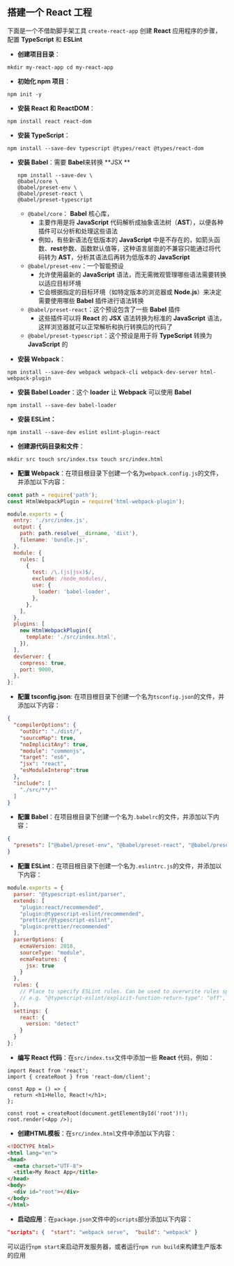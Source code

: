 ## 搭建一个 React 工程

下面是一个不借助脚手架工具 `create-react-app` 创建 **React** 应用程序的步骤，配置 **TypeScript** 和 **ESLint**

- **创建项目目录**：

```shell
mkdir my-react-app cd my-react-app 
```

- **初始化 npm 项目**：

```shell
npm init -y 
```

- **安装 React 和 ReactDOM**：

```shell
npm install react react-dom 
```

- **安装 TypeScript**：

```shell
npm install --save-dev typescript @types/react @types/react-dom
```

- **安装 Babel**：需要 **Babel**来转换 **JSX **

  ```shell
  npm install --save-dev \
  @babel/core \
  @babel/preset-env \
  @babel/preset-react \
  @babel/preset-typescript
  ```

  - `@babel/core`： **Babel** 核心库，
    - 主要作用是将 **JavaScript** 代码解析成抽象语法树（**AST**），以便各种插件可以分析和处理这些语法
    - 例如，有些新语法在低版本的 **JavaScript** 中是不存在的，如箭头函数、**rest**参数、函数默认值等，这种语言层面的不兼容只能通过将代码转为 **AST**，分析其语法后再转为低版本的 **JavaScript**
  - `@babel/preset-env`：一个智能预设
    - 允许使用最新的 **JavaScript** 语法，而无需微观管理哪些语法需要转换以适应目标环境
    - 它会根据指定的目标环境（如特定版本的浏览器或 **Node.js**）来决定需要使用哪些 **Babel** 插件进行语法转换
  - `@babel/preset-react`：这个预设包含了一些 **Babel** 插件
    - 这些插件可以将 **React** 的 **JSX** 语法转换为标准的 **JavaScript** 语法，这样浏览器就可以正常解析和执行转换后的代码了
  - `@babel/preset-typescript`：这个预设是用于将 **TypeScript** 转换为 **JavaScript** 的

- **安装 Webpack**：

```shell
npm install --save-dev webpack webpack-cli webpack-dev-server html-webpack-plugin 
```

- **安装 Babel Loader**：这个 **loader** 让 **Webpack** 可以使用 **Babel**

```shell
npm install --save-dev babel-loader 
```

- **安装 ESLint：**

```shell
npm install --save-dev eslint eslint-plugin-react 
```

- **创建源代码目录和文件**：

```shell
mkdir src touch src/index.tsx touch src/index.html 
```

- **配置 Webpack**：在项目根目录下创建一个名为`webpack.config.js`的文件，并添加以下内容：

```javascript
const path = require('path');
const HtmlWebpackPlugin = require('html-webpack-plugin');

module.exports = {
  entry: './src/index.js',
  output: {
    path: path.resolve(__dirname, 'dist'),
    filename: 'bundle.js',
  },
  module: {
    rules: [
      {
        test: /\.(js|jsx)$/,
        exclude: /node_modules/,
        use: {
          loader: 'babel-loader',
        },
      },
    ],
  },
  plugins: [
    new HtmlWebpackPlugin({
      template: './src/index.html',
    }),
  ],
  devServer: {
    compress: true,
    port: 9000,
  },
};

```

- **配置 tsconfig.json**: 在项目根目录下创建一个名为`tsconfig.json`的文件，并添加以下内容：

```json
{
  "compilerOptions": {
    "outDir": "./dist/",
    "sourceMap": true,
    "noImplicitAny": true,
    "module": "commonjs",
    "target": "es6",
    "jsx": "react",
    "esModuleInterop":true
  },
  "include": [
    "./src/**/*"
  ]
}

```

- **配置 Babel**：在项目根目录下创建一个名为`.babelrc`的文件，并添加以下内容：

```json
{
  "presets": ["@babel/preset-env", "@babel/preset-react", "@babel/preset-typescript"]
}

```

- **配置 ESLint**：在项目根目录下创建一个名为`.eslintrc.js`的文件，并添加以下内容：

```javascript
module.exports = {
  parser: "@typescript-eslint/parser",
  extends: [
    "plugin:react/recommended",
    "plugin:@typescript-eslint/recommended",
    "prettier/@typescript-eslint",
    "plugin:prettier/recommended"
  ],
  parserOptions: {
    ecmaVersion: 2018,
    sourceType: "module",
    ecmaFeatures: {
      jsx: true
    }
  },
  rules: {
    // Place to specify ESLint rules. Can be used to overwrite rules specified from the extended configs
    // e.g. "@typescript-eslint/explicit-function-return-type": "off",
  },
  settings: {
    react: {
      version: "detect"
    }
  }
};
```

- **编写 React 代码**：在`src/index.tsx`文件中添加一些 **React** 代码，例如：

```tsx
import React from 'react';
import { createRoot } from 'react-dom/client';

const App = () => {
  return <h1>Hello, React!</h1>;
};

const root = createRoot(document.getElementById('root')!);
root.render(<App />);

```

- **创建HTML模板**：在`src/index.html`文件中添加以下内容：

```html
<!DOCTYPE html>
<html lang="en">
<head>
  <meta charset="UTF-8">
  <title>My React App</title>
</head>
<body>
  <div id="root"></div>
</body>
</html>

```

- **启动应用**：在`package.json`文件中的`scripts`部分添加以下内容：

```json
"scripts": {  "start": "webpack serve",  "build": "webpack" } 
```

可以运行`npm start`来启动开发服务器，或者运行`npm run build`来构建生产版本的应用



​              